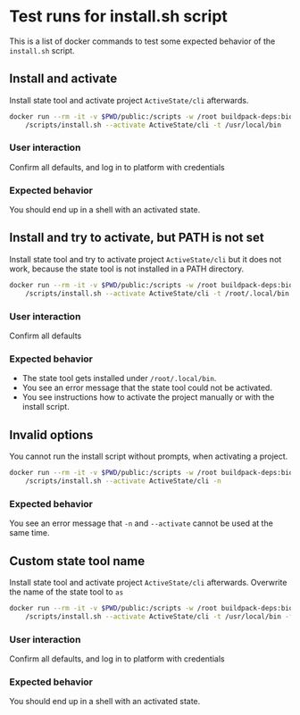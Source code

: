 # Test runs for install.sh script

This is a list of docker commands to test some expected behavior of the `install.sh` script.

## Install and activate

Install state tool and activate project `ActiveState/cli` afterwards.

```sh
docker run --rm -it -v $PWD/public:/scripts -w /root buildpack-deps:bionic-curl \
    /scripts/install.sh --activate ActiveState/cli -t /usr/local/bin
```

### User interaction

Confirm all defaults, and log in to platform with credentials

### Expected behavior

You should end up in a shell with an activated state.

## Install and try to activate, but PATH is not set

Install state tool and try to activate project `ActiveState/cli` but it does
not work, because the state tool is not installed in a PATH directory.

```sh
docker run --rm -it -v $PWD/public:/scripts -w /root buildpack-deps:bionic-curl \
    /scripts/install.sh --activate ActiveState/cli -t /root/.local/bin
```

### User interaction

Confirm all defaults

### Expected behavior

- The state tool gets installed under `/root/.local/bin`.
- You see an error message that the state tool could not be activated.
- You see instructions how to activate the project manually or with the install script.

## Invalid options

You cannot run the install script without prompts, when activating a project.

```sh
docker run --rm -it -v $PWD/public:/scripts -w /root buildpack-deps:bionic-curl \
    /scripts/install.sh --activate ActiveState/cli -n
```

### Expected behavior

You see an error message that `-n` and `--activate` cannot be used at the same time.


## Custom state tool name

Install state tool and activate project `ActiveState/cli` afterwards.
Overwrite the name of the state tool to `as`

```sh
docker run --rm -it -v $PWD/public:/scripts -w /root buildpack-deps:bionic-curl \
    /scripts/install.sh --activate ActiveState/cli -t /usr/local/bin -f as
```

### User interaction

Confirm all defaults, and log in to platform with credentials

### Expected behavior

You should end up in a shell with an activated state.


